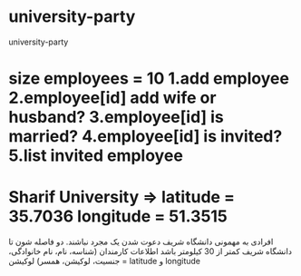# university-party

university-party


size employees = 10
1.add employee
2.employee[id] add wife or husband?
3.employee[id] is married?
4.employee[id] is invited?
5.list invited employee
=====================================
Sharif University =>
latitude = 35.7036
longitude = 51.3515
=====================================
افرادی به مهمونی دانشگاه شریف دعوت شدن یک مجرد نباشند. دو فاصله شون تا دانشگاه شریف کمتر از 30 کیلومتر باشد
اطلاعات کارمندان (شناسه، نام، نام خانوادگی، جنسیت، لوکیشن، همسر)
لوکیشن = latitude و longitude
